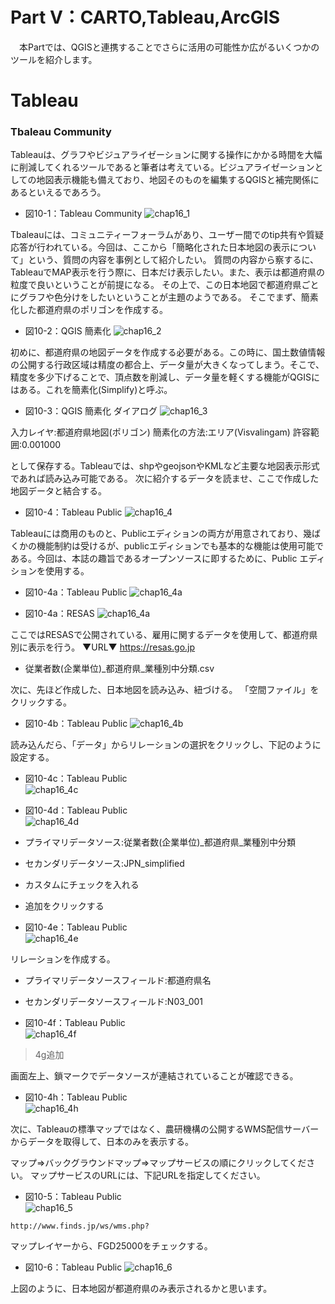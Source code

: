 # Part V：CARTO,Tableau,ArcGIS

　本Partでは、QGISと連携することでさらに活用の可能性か広がるいくつかのツールを紹介します。


# Tableau

### Tbaleau Community

Tableauは、グラフやビジュアライゼーションに関する操作にかかる時間を大幅に削減してくれるツールであると筆者は考えている。ビジュアライゼーションとしての地図表示機能も備えており、地図そのものを編集するQGISと補完関係にあるといえるであろう。

- 図10-1：Tableau Community
![chap16_1](img/chap16_1.png)

Tbaleauには、コミュニティーフォーラムがあり、ユーザー間でのtip共有や質疑応答が行われている。今回は、ここから「簡略化された日本地図の表示について」という、質問の内容を事例として紹介したい。
質問の内容から察するに、TableauでMAP表示を行う際に、日本だけ表示したい。また、表示は都道府県の粒度で良いということが前提になる。
その上で、この日本地図で都道府県ごとにグラフや色分けをしたいということが主題のようである。
そこでまず、簡素化した都道府県のポリゴンを作成する。

- 図10-2：QGIS 簡素化
![chap16_2](img/chap16_2.png)

初めに、都道府県の地図データを作成する必要がある。この時に、国土数値情報の公開する行政区域は精度の都合上、データ量が大きくなってしまう。そこで、精度を多少下げることで、頂点数を削減し、データ量を軽くする機能がQGISにはある。これを簡素化(Simplify)と呼ぶ。

- 図10-3：QGIS 簡素化 ダイアログ
![chap16_3](img/chap16_3.png)

入力レイヤ:都道府県地図(ポリゴン)
簡素化の方法:エリア(Visvalingam)
許容範囲:0.001000

として保存する。Tableauでは、shpやgeojsonやKMLなど主要な地図表示形式であれば読み込み可能である。
次に紹介するデータを読ませ、ここで作成した地図データと結合する。

- 図10-4：Tableau Public
![chap16_4](img/chap16_4.png)

Tableauには商用のものと、Publicエディションの両方が用意されており、幾ばくかの機能制約は受けるが、publicエディションでも基本的な機能は使用可能である。今回は、本誌の趣旨であるオープンソースに即するために、Public エディションを使用する。

- 図10-4a：Tableau Public
![chap16_4a](img/chap16_4a.png)

- 図10-4a：RESAS
![chap16_4a](img/chap16_4resas.png)

ここではRESASで公開されている、雇用に関するデータを使用して、都道府県別に表示を行う。
▼URL▼ https://resas.go.jp
- 従業者数(企業単位)\_都道府県_業種別中分類.csv

次に、先ほど作成した、日本地図を読み込み、紐づける。
「空間ファイル」をクリックする。

- 図10-4b：Tableau Public
![chap16_4b](img/chap16_4b.png)

読み込んだら、「データ」からリレーションの選択をクリックし、下記のように設定する。
- 図10-4c：Tableau Public  
![chap16_4c](img/chap16_4c.png)

- 図10-4d：Tableau Public  
![chap16_4d](img/chap16_4d.png)

- プライマリデータソース:従業者数(企業単位)\_都道府県_業種別中分類
- セカンダリデータソース:JPN_simplified
- カスタムにチェックを入れる
- 追加をクリックする

- 図10-4e：Tableau Public  
![chap16_4e](img/chap16_4e.png)

リレーションを作成する。

- プライマリデータソースフィールド:都道府県名
- セカンダリデータソースフィールド:N03_001

- 図10-4f：Tableau Public  
![chap16_4f](img/chap16_4f.png)

>4g追加

画面左上、鎖マークでデータソースが連結されていることが確認できる。
- 図10-4h：Tableau Public  
![chap16_4h](img/chap16_4h2.png)

次に、Tableauの標準マップではなく、農研機構の公開するWMS配信サーバーからデータを取得して、日本のみを表示する。

マップ⇒バックグラウンドマップ⇒マップサービスの順にクリックしてください。
マップサービスのURLには、下記URLを指定してください。

- 図10-5：Tableau Public  
![chap16_5](img/chap16_5.png)
```
http://www.finds.jp/ws/wms.php?
```
マップレイヤーから、FGD25000をチェックする。

- 図10-6：Tableau Public
![chap16_6](img/chap16_6.png)

上図のように、日本地図が都道府県のみ表示されるかと思います。
